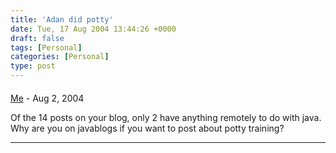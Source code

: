 ```yaml
---
title: 'Adan did potty'
date: Tue, 17 Aug 2004 13:44:26 +0000
draft: false
tags: [Personal]
categories: [Personal]
type: post
---
```



#### 
[Me]( "Me@email.com") - <time datetime="2004-08-17 17:43:15">Aug 2, 2004</time>

Of the 14 posts on your blog, only 2 have anything remotely to do with java. Why are you on javablogs if you want to post about potty training?
<hr />
